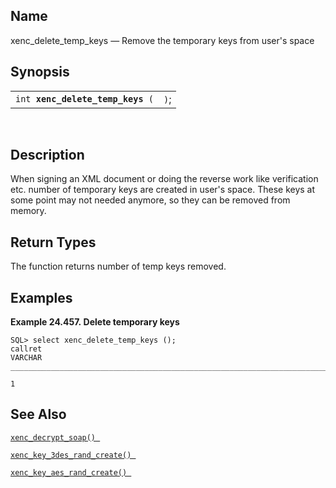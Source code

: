 <div id="fn_xenc_delete_temp_keys" class="refentry">

<div class="titlepage">

</div>

<div class="refnamediv">

## Name

xenc_delete_temp_keys — Remove the temporary keys from user's space

</div>

<div class="refsynopsisdiv">

## Synopsis

<div id="fsyn_xenc_delete_temp_keys" class="funcsynopsis">

|                                       |      |
|---------------------------------------|------|
| `int `**`xenc_delete_temp_keys`**` (` | `)`; |

<div class="funcprototype-spacer">

 

</div>

</div>

</div>

<div id="desc_xenc_delete_temp_keys" class="refsect1">

## Description

When signing an XML document or doing the reverse work like verification
etc. number of temporary keys are created in user's space. These keys at
some point may not needed anymore, so they can be removed from memory.

</div>

<div id="ret_xenc_delete_temp_keys" class="refsect1">

## Return Types

The function returns number of temp keys removed.

</div>

<div id="examples_xenc_delete_temp_keys" class="refsect1">

## Examples

<div id="ex_xenc_delete_temp_keys" class="example">

**Example 24.457. Delete temporary keys**

<div class="example-contents">

``` screen
SQL> select xenc_delete_temp_keys ();
callret
VARCHAR
_______________________________________________________________________________

1
```

</div>

</div>

  

</div>

<div id="seealso_xenc_delete_temp_keys" class="refsect1">

## See Also

<a href="fn_xenc_decrypt_soap.html" class="link"
title="xenc_decrypt_soap"><code
class="function">xenc_decrypt_soap() </code></a>

<a href="fn_xenc_key_3des_rand_create.html" class="link"
title="xenc_key_3DES_rand_create"><code
class="function">xenc_key_3des_rand_create() </code></a>

<a href="fn_xenc_key_aes_rand_create.html" class="link"
title="xenc_key_AES_rand_create"><code
class="function">xenc_key_aes_rand_create() </code></a>

</div>

</div>
